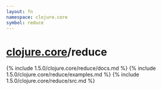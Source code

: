 ```yaml
---
layout: fn
namespace: clojure.core
symbol: reduce
---
```


# [clojure.core](../)/reduce

{% include 1.5.0/clojure.core/reduce/docs.md %}
{% include 1.5.0/clojure.core/reduce/examples.md %}
{% include 1.5.0/clojure.core/reduce/src.md %}

